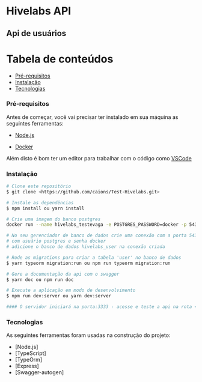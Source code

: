 # Hivelabs API
## Api de usuários

Tabela de conteúdos
=================
<!--ts-->
   * [Pré-requisitos](#Pré-requisitos)
   * [Instalação](#Instalação)
   * [Tecnologias](#Tecnologias)
<!--te-->

### Pré-requisitos

Antes de começar, você vai precisar ter instalado em sua máquina as seguintes ferramentas:

* [Node.js](https://nodejs.org/en/)

* [Docker](https://www.docker.com/)

Além disto é bom ter um editor para trabalhar com o código como [VSCode](https://code.visualstudio.com/)

### Instalação

```bash
# Clone este repositório
$ git clone <https://github.com/caions/Test-Hivelabs.git>

# Instale as dependências
$ npm install ou yarn install

# Crie uma imagem do banco postgres
docker run --name hivelabs_testevaga -e POSTGRES_PASSWORD=docker -p 5434:5432 -d postgres

# No seu gerenciador de banco de dados crie uma conexão com a porta 5434
# com usuário postgres e senha docker
# adicione o banco de dados hivelabs_user na conexão criada

# Rode as migrations para criar a tabela 'user' no banco de dados
$ yarn typeorm migration:run ou npm run typeorm migration:run

# Gere a documentação da api com o swagger
$ yarn doc ou npm run doc

# Execute a aplicação em modo de desenvolvimento
$ npm run dev:server ou yarn dev:server

#### O servidor iniciará na porta:3333 - acesse e teste a api na rota <http://localhost:3333/doc>
```

### Tecnologias

As seguintes ferramentas foram usadas na construção do projeto:

- [Node.js]
- [TypeScript]
- [TypeOrm]
- [Express]
- [Swagger-autogen]
